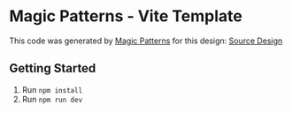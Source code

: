 # Magic Patterns - Vite Template

This code was generated by [Magic Patterns](https://magicpatterns.com) for this design: [Source Design](https://www.magicpatterns.com/c/owub3n5t6cfxlhrkc867z8)

## Getting Started

1. Run `npm install`
2. Run `npm run dev`

